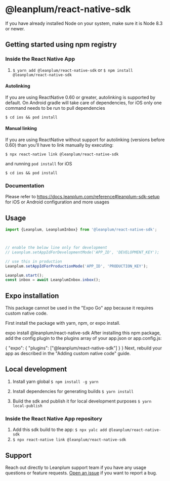 # @leanplum/react-native-sdk

If you have already installed Node on your system, make sure it is Node 8.3 or newer.

## Getting started using npm registry

### Inside the React Native App
1. `$ yarn add @leanplum/react-native-sdk` or `$ npm install @leanplum/react-native-sdk`

#### Autolinking
If you are using ReactNative 0.60 or greater, autolinking is supported by default.
On Android gradle will take care of dependencies, for iOS only one command needs to be run to pull dependencies

`$ cd ios && pod install`

#### Manual linking
If you are using ReactNative without support for autolinking (versions before 0.60) than you'll have to link manually by 
executing:

`$ npx react-native link @leanplum/react-native-sdk`

and running  `pod install` for iOS

`$ cd ios && pod install`

### Documentation
Please refer to https://docs.leanplum.com/reference#leanplum-sdk-setup for iOS or Android configuration and more usages

## Usage
```javascript
import {Leanplum, LeanplumInbox} from '@leanplum/react-native-sdk';



// enable the below line only for development
// Leanplum.setAppIdForDevelopmentMode('APP_ID', 'DEVELOPMENT_KEY');

// use this in production
Leanplum.setAppIdForProductionMode('APP_ID', 'PRODUCTION_KEY');

Leanplum.start();
const inbox = await LeanplumInbox.inbox();
```

## Expo installation
This package cannot be used in the "Expo Go" app because it requires custom native code.

First install the package with yarn, npm, or expo install.

expo install @leanplum/react-native-sdk
After installing this npm package, add the config plugin to the plugins array of your app.json or app.config.js:

{
  "expo": {
    "plugins": ["@leanplum/react-native-sdk"]
  }
}
Next, rebuild your app as described in the "Adding custom native code" guide.

## Local development
1. Install yarn global `$ npm install -g yarn`

2. Install dependencies for generating builds `$ yarn install`

3. Build the sdk and publish it for local development purposes `$ yarn local-publish`

### Inside the React Native App repository

1. Add this sdk build to the app: `$ npx yalc add @leanplum/react-native-sdk`
2. `$ npx react-native link @leanplum/react-native-sdk`

## Support
Reach out directly to Leanplum support team if you have any usage questions or feature requests. [Open an issue](/issues) if you want to report a bug.
